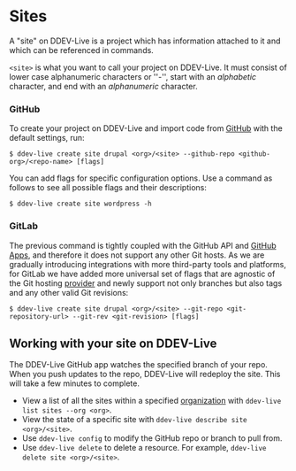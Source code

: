 # Sites

A "site" on DDEV-Live is a project which has information attached to it and which can be referenced in commands.

`<site>` is what you want to call your project on DDEV-Live. It must consist of lower case alphanumeric characters or ''-'', start with an _alphabetic_ character, and end with an _alphanumeric_ character.

### GitHub

To create your project on DDEV-Live and import code from [GitHub](github.md) with the default settings, run:
```
$ ddev-live create site drupal <org>/<site> --github-repo <github-org>/<repo-name> [flags]
```

You can add flags for specific configuration options. Use a command as follows to see all possible flags and their descriptions:
```
$ ddev-live create site wordpress -h
```

### GitLab

The previous command is tightly coupled with the GitHub API and [GitHub Apps](https://developer.github.com/apps/), and therefore it does not support any other Git hosts. As we are gradually introducing integrations with more third-party tools and platforms, for GitLab we have added more universal set of flags that are agnostic of the Git hosting [provider](https://docs.ddev.com/providers/) and newly support not only branches but also tags and any other valid Git revisions:
```
$ ddev-live create site drupal <org>/<site> --git-repo <git-repository-url> --git-rev <git-revision> [flags]
```


## Working with your site on DDEV-Live
The DDEV-Live GitHub app watches the specified branch of your repo. When you push updates to the repo, DDEV-Live will redeploy the site. This will take a few minutes to complete.

- View a list of all the sites within a specified [organization](organizations.md) with `ddev-live list sites --org <org>`.
- View the state of a specific site with `ddev-live describe site <org>/<site>`.
- Use `ddev-live config` to modify the GitHub repo or branch to pull from.
- Use `ddev-live delete` to delete a resource. For example, `ddev-live delete site <org>/<site>`.
